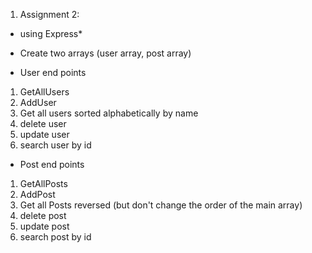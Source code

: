 1. Assignment 2:

- using Express*
* Create two arrays (user array, post array)

- User end points
1.  GetAllUsers
2. AddUser
3. Get all users sorted alphabetically by name 
4. delete user
5. update user
6. search  user by id

- Post end points
1. GetAllPosts
2. AddPost
3. Get all Posts reversed (but don't change the order of the main array)
4. delete post
5. update post
6. search  post by id